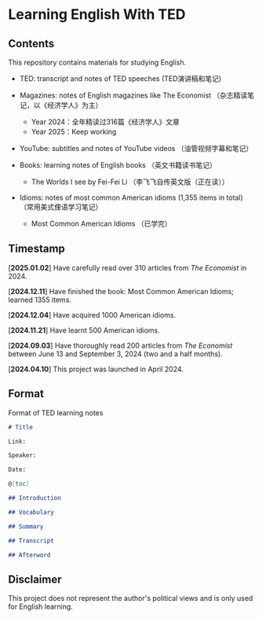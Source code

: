 # Learning English With TED



## Contents



This repository contains materials for studying English.

- TED: transcript and notes of TED speeches (TED演讲稿和笔记)
- Magazines: notes of English magazines like The Economist （杂志精读笔记，以《经济学人》为主）
  - Year 2024：全年精读过316篇《经济学人》文章
  - Year 2025：Keep working

- YouTube: subtitles and notes of YouTube videos （油管视频字幕和笔记）
- Books: learning notes of English books （英文书籍读书笔记）
  - The Worlds I see by Fei-Fei Li （李飞飞自传英文版（正在读））

- Idioms: notes of most common American idioms (1,355 items in total) （常用美式俚语学习笔记）
  - Most Common American Idioms （已学完）



## Timestamp

[**2025.01.02**] Have carefully read over 310 articles from *The Economist* in 2024.

[**2024.12.11**] Have finished the book: Most Common American Idioms; learned 1355 items.

[**2024.12.04**] Have acquired 1000 American idioms.

[**2024.11.21**] Have learnt 500 American idioms.

[**2024.09.03**] Have thoroughly read 200 articles from *The Economist* between June 13 and September 3, 2024 (two and a half months).

[**2024.04.10**] This project was launched in April 2024.



## Format



Format of TED learning notes

```markdown
# Title

Link:

Speaker:  

Date:

@[toc]

## Introduction

## Vocabulary

## Summary

## Transcript

## Afterword
```



## Disclaimer

This project does not represent the author's political views and is only used for English learning. 

